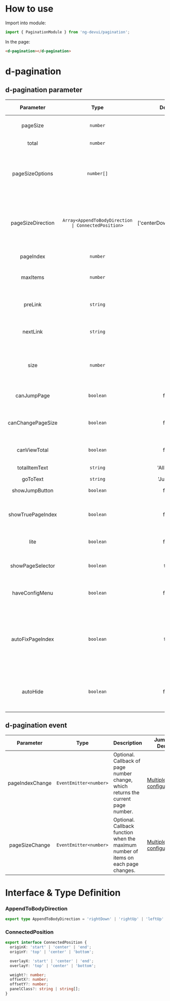 # How to use

Import into module:

```ts
import { PaginationModule } from 'ng-devui/pagination';
```

In the page:

```html
<d-pagination></d-pagination>
```
# d-pagination


## d-pagination parameter

| Parameter | Type | Default | Description | Jump to Demo |Global Config| 
| :----------------: | :---------------: | :-------------------------------------------------: | :------------------------: | :-------------------------------------------------------------------------------------------------------------- | --------------------------------------------------------------- |
| pageSize | `number` | 10 | Optional. Maximum number of entries displayed on each page | [Basic usage](demo#basic-usage) |
| total | `number` | 0 | Optional. Total number of displayed items | [Basic usage](demo#basic-usage) |
| pageSizeOptions | `number[]` | 10 | Optional. Data source of the drop-down list box for the maximum number of items on each page. The options are 5, 10, 20, and 50 by default. | [Multiple configurations](demo#multiple-configurations) |
| pageSizeDirection | `Array<AppendToBodyDirection \| ConnectedPosition>` | ['centerDown','centerUp'] | Optional. Sets the display direction of the drop-down list box on each page. For details about AppendToBodyDirection and ConnectedPosition, see dropdown | [Multiple configurations](demo#multiple-configurations) |
| pageIndex | `number` | 1 | Optional. Initializing the page number | [Basic usage](demo#basic-usage) |
| maxItems | `number` | 10 | Optional. Maximum number of buttons that can be displayed on multiple pages. | [Basic usage](demo#basic-usage) |
| preLink | `string` | -- | Optional. Icon of the button on the previous page. The default value is the left arrow icon. | [Basic usage](demo#basic-usage) |
| nextLink | `string` | -- | Optional. The icon is displayed on the next page. The default icon is the right arrow icon. | [Basic usage](demo#basic-usage) |
| size | `number` |'' | Optional. Size of the pagination component. The options are lg, ``, and sm, indicating large, medium, and small respectively. | [Basic usage](demo#basic-usage) |
| canJumpPage | `boolean` | false | Optional. Indicates whether to display pagination input jump. | [Basic usage](demo#basic-usage) |
| canChangePageSize | `boolean` | false | Optional. Display the drop-down list box for selecting the maximum number of entries on each page. | [Basic usage](demo#basic-usage) |
| canViewTotal | `boolean` | false | Optional. Indicating whether to display the total number of entries. | [Basic usage](demo#basic-usage) |
| totalItemText | `string` |'All items' | Optional. Total item text | [Simplified mode](demo#minimalist-model) |
| goToText | `string` |'Jump to' | Optional. Jump to text | [Basic usage](demo#basic-usage) |
| showJumpButton | `boolean` | false | Optional. Whether to display the jump button | [Multiple configurations](demo#multiple-configurations) |
| showTruePageIndex | `boolean` | false | Optional. Whether to display the current page number when the page number exceeds the paging range. | [Special circumstances](demo#exceptional-case) |
| lite | `boolean` | false | Optional. Specifies Whether to switch to the simplified mode. | [Simplified mode](demo#minimalist-model) |
| showPageSelector | `boolean` | true | Optional. Whether to display the page number drop-down list in simplified mode. | [Simplified mode](demo#minimalist-model) |
| haveConfigMenu | `boolean` | false | Optional. Whether to display the configuration in simplified mode | [Simplified mode](demo#minimalist-model) |
| autoFixPageIndex | `boolean` | true | Optional. Indicates whether to automatically correct the page number when the page size is changed. If the pageIndex is processed in the `pageSizeChange` event, you are advised to set the value to `false` | [Simplified Mode](demo#minimalist-model) |
| autoHide | `boolean` | false | Optional, whether to hide automatically, autoHide is true minimum value of pageSizeOptions > total do not show pagination | [Simplified Mode](demo#minimalist-model) |

## d-pagination event

| Parameter | Type | Description | Jump to Demo |
| :-------------: | :--------------------: | :--------------------------------------------------------- | --------------------------------------------------------------- |
| pageIndexChange | `EventEmitter<number>` | Optional. Callback of page number change, which returns the current page number. | [Multiple configurations](demo#multiple-configurations) |
| pageSizeChange | `EventEmitter<number>` |Optional. Callback function when the maximum number of items on each page changes. | [Multiple configurations](demo#multiple-configurations) |

# Interface & Type Definition

### AppendToBodyDirection

```ts
export type AppendToBodyDirection = 'rightDown' | 'rightUp' | 'leftUp' | 'leftDown' | 'centerDown' | 'centerUp';
```

### ConnectedPosition

```ts
export interface ConnectedPosition {
  originX: 'start' | 'center' | 'end';
  originY: 'top' | 'center' | 'bottom';

  overlayX: 'start' | 'center' | 'end';
  overlayY: 'top' | 'center' | 'bottom';

  weight?: number;
  offsetX?: number;
  offsetY?: number;
  panelClass?: string | string[];
}
```